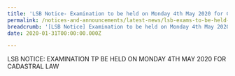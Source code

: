 ```yaml
---
title: 'LSB Notice- Examination to be held on Monday 4th May 2020 for Cadastral Law'
permalink: /notices-and-announcements/latest-news/lsb-exams-to-be-held-on-monday-4th-may-2020-cadastral-law/
breadcrumb: '[LSB Notice] Examination to be held on Monday 4th May 2020 for Cadastral Law'
date: 2020-01-31T00:00:00.000Z

---
```



LSB NOTICE: EXAMINATION TP BE HELD ON MONDAY 4TH MAY 2020 FOR CADASTRAL LAW
